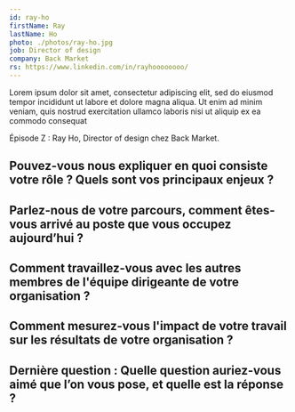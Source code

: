 ```yaml
---
id: ray-ho
firstName: Ray
lastName: Ho
photo: ./photos/ray-ho.jpg
job: Director of design
company: Back Market
rs: https://www.linkedin.com/in/rayhoooooooo/
---
```


<p class="fr-text--lead">Lorem ipsum dolor sit amet, consectetur adipiscing elit, sed do eiusmod tempor incididunt ut labore et dolore magna aliqua. Ut enim ad minim veniam, quis nostrud exercitation ullamco laboris nisi ut aliquip ex ea commodo consequat</p>
<p class="fr-text--lead">Épisode Z&nbsp;: Ray Ho, <span lang="en">Director of design</span> chez <span lang="en">Back Market</span>.</p>




## Pouvez-vous nous expliquer en quoi consiste votre rôle ? Quels sont vos principaux enjeux ?


## Parlez-nous de votre parcours, comment êtes-vous arrivé au poste que vous occupez aujourd’hui ?


## Comment travaillez-vous avec les autres membres de l'équipe dirigeante de votre organisation ?


## Comment mesurez-vous l'impact de votre travail sur les résultats de votre organisation ?


## Dernière question : Quelle question auriez-vous aimé que l’on vous pose, et quelle est la réponse ?

